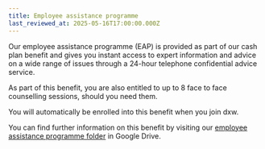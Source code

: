 ```yaml
---
title: Employee assistance programme
last_reviewed_at: 2025-05-16T17:00:00.000Z
---
```

Our employee assistance programme (EAP) is provided as part of our cash plan benefit and gives you instant access to expert information and advice on a wide range of issues through a 24-hour telephone confidential advice service.

As part of this benefit, you are also entitled to up to 8 face to face counselling sessions, should you need them.

You will automatically be enrolled into this benefit when you join dxw.

You can find further information on this benefit by visiting our [employee assistance programme folder](https://drive.google.com/drive/folders/1Q60oU2VuM8Yt4hBeOtusUiBxIoXLEk4c) in Google Drive.

